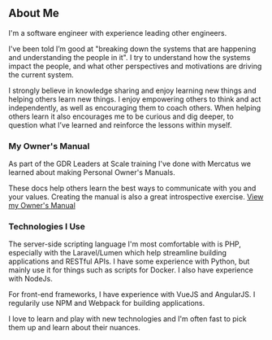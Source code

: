 ## About Me

I'm a software engineer with experience leading other engineers.

I've been told I’m good at "breaking down the systems that are happening and understanding the people in it". I try to understand how the systems impact the people, and what other perspectives and motivations are driving the current system.

I strongly believe in knowledge sharing and enjoy learning new things and helping others learn new things. I enjoy empowering others to think and act independently, as well as encouraging them to coach others. When helping others learn it also encourages me to be curious and dig deeper, to question what I’ve learned and reinforce the lessons within myself.

### My Owner's Manual

As part of the GDR Leaders at Scale training I've done with Mercatus we learned about making Personal Owner's Manuals.

These docs help others learn the best ways to communicate with you and your values. Creating the manual is also a great introspective exercise.
[View my Owner's Manual](pdf/KellySavoyOwnersManual.pdf)

### Technologies I Use

The server-side scripting language I'm most comfortable with is PHP, especially with the Laravel/Lumen which help streamline building applications and RESTful APIs. I have some experience with Python, but mainly use it for things such as scripts for Docker.  I also have experience with NodeJs.

For front-end frameworks, I have experience with VueJS and AngularJS. I regularily use NPM and Webpack for building applications.

I love to learn and play with new technologies and I'm often fast to pick them up and learn about their nuances.
